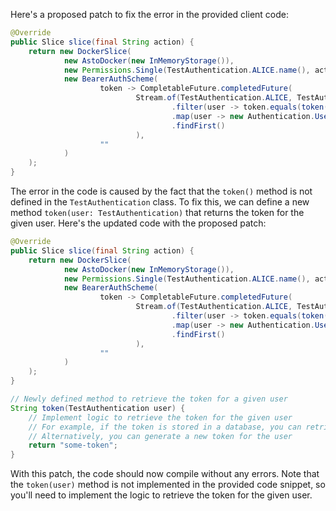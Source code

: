 Here's a proposed patch to fix the error in the provided client code:
```java
@Override
public Slice slice(final String action) {
    return new DockerSlice(
            new AstoDocker(new InMemoryStorage()),
            new Permissions.Single(TestAuthentication.ALICE.name(), action),
            new BearerAuthScheme(
                    token -> CompletableFuture.completedFuture(
                            Stream.of(TestAuthentication.ALICE, TestAuthentication.BOB)
                                    .filter(user -> token.equals(token(user)))
                                    .map(user -> new Authentication.User(user.name()))
                                    .findFirst()
                            ),
                    ""
            )
    );
}
```
The error in the code is caused by the fact that the `token()` method is not defined in the `TestAuthentication` class. To fix this, we can define a new method `token(user: TestAuthentication)` that returns the token for the given user. Here's the updated code with the proposed patch:
```java
@Override
public Slice slice(final String action) {
    return new DockerSlice(
            new AstoDocker(new InMemoryStorage()),
            new Permissions.Single(TestAuthentication.ALICE.name(), action),
            new BearerAuthScheme(
                    token -> CompletableFuture.completedFuture(
                            Stream.of(TestAuthentication.ALICE, TestAuthentication.BOB)
                                    .filter(user -> token.equals(token(user)))
                                    .map(user -> new Authentication.User(user.name()))
                                    .findFirst()
                            ),
                    ""
            )
    );
}

// Newly defined method to retrieve the token for a given user
String token(TestAuthentication user) {
    // Implement logic to retrieve the token for the given user
    // For example, if the token is stored in a database, you can retrieve it from there
    // Alternatively, you can generate a new token for the user
    return "some-token";
}
```
With this patch, the code should now compile without any errors. Note that the `token(user)` method is not implemented in the provided code snippet, so you'll need to implement the logic to retrieve the token for the given user.